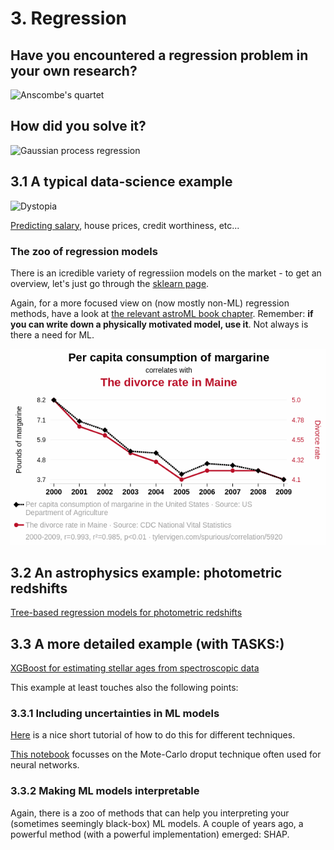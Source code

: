 
# 3. Regression

## Have you encountered a regression problem in your own research? 

![Anscombe's quartet](anscombe.png)

## How did you solve it?

![Gaussian process regression](gp_reg.png)

## 3.1 A typical data-science example

![Dystopia](dystopia.jpg)

[Predicting salary](https://github.com/Pranjali1049/Salary_Prediction/blob/main/Salary%20Prediction.ipynb), house prices, credit worthiness, etc... 

### The zoo of regression models

There is an icredible variety of regressiion models on the market - to get an overview, let's just go through the [sklearn page](https://scikit-learn.org/stable/supervised_learning.html).

Again, for a more focused view on (now mostly non-ML) regression methods, have a look at [the relevant astroML book chapter](Material/Ivezic2020_08_regression.pdf). Remember: **if you can write down a physically motivated model, use it**. Not always is there a need for ML.

![And sometimes you can be fooled...](./images/correlation.png)

## 3.2 An astrophysics example: photometric redshifts

[Tree-based regression models for photometric redshifts](3_1_photo_z_regression.ipynb)

## 3.3 A more detailed example (with TASKS:)

[XGBoost for estimating stellar ages from spectroscopic data](3_2_train_xgboost_apogee_ages.ipynb)

This example at least touches also the following points:

### 3.3.1 Including uncertainties in ML models

[Here](https://github.com/henrysky/astroNN/blob/master/demo_tutorial/NN_uncertainty_analysis/Uncertainty_Demo_x_sinx.ipynb) is a nice short tutorial of how to do this for different techniques.

[This notebook](https://www.kaggle.com/code/neerajmohan/monte-carlo-dropout-uncertainity-prediction-in-dnn) focusses on the Mote-Carlo droput technique often used for neural networks. 


### 3.3.2 Making ML models interpretable 

Again, there is a zoo of methods that can help you interpreting your (sometimes seemingly black-box) ML models.
A couple of years ago, a powerful method (with a powerful implementation) emerged: SHAP. 


